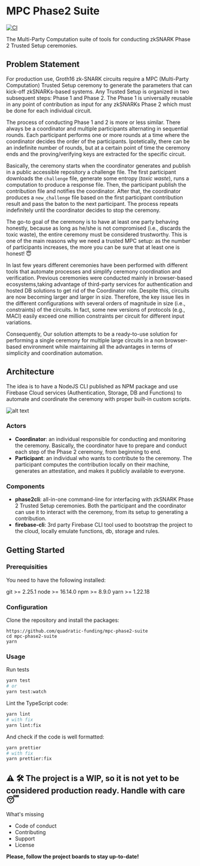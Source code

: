 # MPC Phase2 Suite

[![CI](https://img.shields.io/github/actions/workflow/status/quadratic-funding/mpc-phase2-suite/test-ci-prod.yaml?label=CI)](https://github.com/quadratic-funding/mpc-phase2-suite/actions/workflows/test-ci-prod.yaml)

The Multi-Party Computation suite of tools for conducting zkSNARK Phase 2 Trusted Setup ceremonies.

## Problem Statement
For production use, Groth16 zk-SNARK circuits require a MPC (Multi-Party Computation) Trusted Setup ceremony to generate the parameters that can kick-off zkSNARKs-based systems. Any Trusted Setup is organized in two subsequent steps: Phase 1 and Phase 2. The Phase 1 is universally reusable in any point of contribution as input for any zkSNARKs Phase 2 which must be done for each individual circuit.

The process of conducting Phase 1 and 2 is more or less similar. There always be a coordinator and multiple participants alternating in sequential rounds. Each participant performs one or more rounds at a time where the coordinator decides the order of the participants. Ipotetically, there can be an indefinite number of rounds, but at a certain point of time the ceremony ends and the proving/verifying keys are extracted for the specific circuit.

Basically, the ceremony starts when the coordinator generates and publish in a public accessible repository a challenge file. The first participant downloads the `challenge` file, generate some entropy (_toxic waste_), runs a computation to produce a response file. Then, the participant publish the contribution file and notifies the coordinator. After that, the coordinator produces a `new_challenge` file based on the first participant contribution result and pass the baton to the next participant. The process repeats indefinitely until the coordinator decides to stop the ceremony. 

The go-to goal of the ceremony is to have at least one party behaving honestly, because as long as he/she is not compromised (i.e., discards the toxic waste), the entire ceremony must be considered trustworthy. This is one of the main reasons why we need a trusted MPC setup: as the number of participants increases, the more you can be sure that at least one is honest! 😇

In last few years different ceremonies have been performed with different tools that automate processes and simplify ceremony coordination and verification. Previous ceremonies were conducted mainly in browser-based ecosystems,taking advantage of third-party services for authentication and hosted DB solutions to get rid of the Coordinator role. Despite this, circuits are now becoming larger and larger in size. Therefore, the key issue lies in the different configurations with several orders of magnitude in size (i.e., constraints) of the circuits. In fact, some new versions of protocols (e.g., MACI) easily exceed one million constraints per circuit for different input variations.

Consequently, Our solution attempts to be a ready-to-use solution for performing a single ceremony for multiple large circuits in a non browser-based environment while maintaining all the advantages in terms of simplicity and coordination automation.

## Architecture

The idea is to have a NodeJS CLI published as NPM package and use Firebase Cloud services (Authentication, Storage, DB and Functions) to automate and coordinate the ceremony with proper built-in custom scripts.

![alt text](https://i.imgur.com/CqYHWto.jpg)

### Actors
* __Coordinator__: an individual responsible for conducting and monitoring the ceremony. Basically, the coordinator have to prepare and conduct each step of the Phase 2 ceremony, from beginning to end.
* __Participant__: an individual who wants to contribute to the ceremony. The participant computes the contribution locally on their machine, generates an attestation, and makes it publicly available to everyone.

### Components
* __phase2cli__: all-in-one command-line for interfacing with zkSNARK Phase 2 Trusted Setup ceremonies. Both the participant and the coordinator can use it to interact with the ceremony, from its setup to generating a contribution.
* __firebase-cli__: 3rd party Firebase CLI tool used to bootstrap the project to the cloud, locally emulate functions, db, storage and rules.

## Getting Started

### Prerequisities
You need to have the following installed:

git >= 2.25.1
node >= 16.14.0
npm >= 8.9.0
yarn >= 1.22.18

### Configuration
Clone the repository and install the packages:

```
https://github.com/quadratic-funding/mpc-phase2-suite
cd mpc-phase2-suite
yarn
```

### Usage

Run tests

```bash
yarn test
# or
yarn test:watch
```

Lint the TypeScript code:

```bash
yarn lint
# with fix
yarn lint:fix
```

And check if the code is well formatted:

```bash
yarn prettier
# with fix
yarn prettier:fix
```
## ⚠️ 🛠 The project is a WIP, so it is not yet to be considered production ready. Handle with care 😴

What's missing
- Code of conduct
- Contributing
- Support
- License

__Please, follow the project boards to stay up-to-date!__

